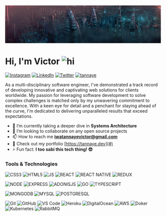 
![Pretty lights](prettylights.gif)

# Hi, I'm Victor <img src="https://user-images.githubusercontent.com/1303154/88677602-1635ba80-d120-11ea-84d8-d263ba5fc3c0.gif" width="28px" alt="hi">

[![Instagram](https://img.shields.io/badge/Instagram-%23E4405F.svg?style=for-the-badge&logo=Instagram&logoColor=white&style=flat-square)](https://www.instagram.com/tannaye.dev/)
[![LinkedIn](https://img.shields.io/badge/linkedin-%230077B5.svg?style=for-the-badge&logo=linkedin&logoColor=white&style=flat-square)](https://www.linkedin.com/in/victor-iwatannaye-891552197/)
[![Twitter](https://img.shields.io/badge/-Twitter-1DA1F2?logo=twitter&logoColor=white&style=flat-square)](https://twitter.com/tannaye_dev)
[<img src="https://komarev.com/ghpvc/?username=tannaye&label=Profile%20views&color=0e75b6&style=flat" alt="tannaye" />](https://github.com/tannaye/tannaye)

As a multi-disciplinary software engineer, I've demonstrated a track record of developing innovative and captivating web solutions for clients worldwide. My passion for leveraging software development to solve complex challenges is matched only by my unwavering commitment to excellence. With a keen eye for detail and a penchant for staying ahead of the curve, I'm dedicated to delivering unparalleled results that exceed expectations.

- 🌱 I’m currently taking a deeper dive in **Systems Architecture**
- 👯 I’m looking to collaborate on any open source projects
- 📫 How to reach me **iwatannayevictor@gmail.com**
- 📁 Check out my portfolio [https://tannaye.dev](#)
- ⚡ Fun fact: **I too sabi this tech thing! 😎**

### Tools & Technologies
![CSS3](https://img.shields.io/badge/CSS3-1572B6?style=for-the-badge&logo=css3&logoColor=white)
![HTML5](https://img.shields.io/badge/HTML5-E34F26?style=for-the-badge&logo=html5&logoColor=white)
![JS](https://img.shields.io/badge/JavaScript-323330?style=for-the-badge&logo=javascript&logoColor=F7DF1E)
![REACT](https://img.shields.io/badge/React-20232A?style=for-the-badge&logo=react&logoColor=61DAFB)
![REACT NATIVE](https://img.shields.io/badge/Reactnative-20232A?style=for-the-badge&logo=react&logoColor=61DAFB)
![REDUX](https://img.shields.io/badge/redux-%23593d88.svg?style=for-the-badge&logo=redux&logoColor=white)

![NODE](https://img.shields.io/badge/Node.js-43853D?style=for-the-badge&logo=node.js&logoColor=white)
![EXPRESS](https://img.shields.io/badge/Express.js-404D59?style=for-the-badge)
![ADONISJS](https://img.shields.io/badge/adonisjs-%23220052.svg?style=for-the-badge&logo=adonisjs&logoColor=white)
![GO](https://img.shields.io/badge/Go-00ADD8?style=for-the-badge&logo=go&logoColor=white)
![TYPESCRIPT](https://img.shields.io/badge/TypeScript-007ACC?style=for-the-badge&logo=typescript&logoColor=white)


![MONGODB](https://img.shields.io/badge/MongoDB-4EA94B?style=for-the-badge&logo=mongodb&logoColor=white)
![MYSQL](https://img.shields.io/badge/MySQL-00000F?style=for-the-badge&logo=mysql&logoColor=white)
![POSTGRESQL](https://img.shields.io/badge/PostgreSQL-316192?style=for-the-badge&logo=postgresql&logoColor=white)


![Git](https://img.shields.io/badge/-Git-F05032?style=for-the-badge&logo=git&logoColor=white)
![GitHub](https://img.shields.io/badge/GitHub-100000?style=for-the-badge&logo=github&logoColor=white)
![VS Code](https://img.shields.io/badge/-VS%20Code-007ACC?style=for-the-badge&logo=visual%20studio%20code&logoColor=white)
![Heroku](https://img.shields.io/badge/Heroku-430098?style=for-the-badge&logo=heroku&logoColor=white)
![DigitalOcean](https://img.shields.io/badge/DigitalOcean-%230167ff.svg?style=for-the-badge&logo=digitalOcean&logoColor=white)
![AWS](https://img.shields.io/badge/Amazon_AWS-232F3E?style=for-the-badge&logo=amazon-aws&logoColor=white)
![Doker](https://img.shields.io/badge/docker-%230db7ed.svg?style=for-the-badge&logo=docker&logoColor=white)
![Kubernetes](https://img.shields.io/badge/kubernetes-%23326ce5.svg?style=for-the-badge&logo=kubernetes&logoColor=white)
![RabbitMQ](https://img.shields.io/badge/Rabbitmq-FF6600?style=for-the-badge&logo=rabbitmq&logoColor=white)